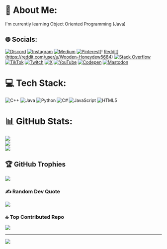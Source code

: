 # 💫 About Me:
I'm currently learning Object Oriented Programming (Java)


## 🌐 Socials:
[![Discord](https://img.shields.io/badge/Discord-%237289DA.svg?logo=discord&logoColor=white)](https://discord.gg/nexil102766) [![Instagram](https://img.shields.io/badge/Instagram-%23E4405F.svg?logo=Instagram&logoColor=white)](https://instagram.com/nexil10) [![Medium](https://img.shields.io/badge/Medium-12100E?logo=medium&logoColor=white)](https://medium.com/@@nebils181) [![Pinterest](https://img.shields.io/badge/Pinterest-%23E60023.svg?logo=Pinterest&logoColor=white)](https://pinterest.com/@nebils181)[! 
[Reddit](https://img.shields.io/badge/Reddit-%23FF4500.svg?logo=Reddit&logoColor=white)](https://reddit.com/user/u/Wooden-Honeydew5684) [![Stack Overflow](https://img.shields.io/badge/-Stackoverflow-FE7A16?logo=stack-overflow&logoColor=white)](https://stackoverflow.com/users/user:27287795) [![TikTok](https://img.shields.io/badge/TikTok-%23000000.svg?logo=TikTok&logoColor=white)](https://tiktok.com/@@nebils181) [![Twitch](https://img.shields.io/badge/Twitch-%239146FF.svg?logo=Twitch&logoColor=white)](https://twitch.tv/nexil181) [![X](https://img.shields.io/badge/X-black.svg?logo=X&logoColor=white)](https://x.com/NebilS3) [![YouTube](https://img.shields.io/badge/YouTube-%23FF0000.svg?logo=YouTube&logoColor=white)](https://youtube.com/@@Nec181) [![Codepen](https://img.shields.io/badge/Codepen-000000?style=for-the-badge&logo=codepen&logoColor=white)](https://codepen.io/@Nebil-the-sasster) [![Mastodon](https://img.shields.io/badge/-MASTODON-%232B90D9?style=for-the-badge&logo=mastodon&logoColor=white)](https://mastodon.social/@nebls181) 

# 💻 Tech Stack:
![C++](https://img.shields.io/badge/c++-%2300599C.svg?style=for-the-badge&logo=c%2B%2B&logoColor=white) ![Java](https://img.shields.io/badge/java-%23ED8B00.svg?style=for-the-badge&logo=openjdk&logoColor=white) ![Python](https://img.shields.io/badge/python-3670A0?style=for-the-badge&logo=python&logoColor=ffdd54) ![C#](https://img.shields.io/badge/c%23-%23239120.svg?style=for-the-badge&logo=csharp&logoColor=white) ![JavaScript](https://img.shields.io/badge/javascript-%23323330.svg?style=for-the-badge&logo=javascript&logoColor=%23F7DF1E) ![HTML5](https://img.shields.io/badge/html5-%23E34F26.svg?style=for-the-badge&logo=html5&logoColor=white)
# 📊 GitHub Stats:
![](https://github-readme-stats.vercel.app/api?username=nebils181&theme=dark&hide_border=false&include_all_commits=false&count_private=false)<br/>
![](https://github-readme-streak-stats.herokuapp.com/?user=nebils181&theme=dark&hide_border=false)<br/>
![](https://github-readme-stats.vercel.app/api/top-langs/?username=nebils181&theme=dark&hide_border=false&include_all_commits=false&count_private=false&layout=compact)

## 🏆 GitHub Trophies
![](https://github-profile-trophy.vercel.app/?username=nebils181&theme=radical&no-frame=false&no-bg=true&margin-w=4)

### ✍️ Random Dev Quote
![](https://quotes-github-readme.vercel.app/api?type=horizontal&theme=radical)

### 🔝 Top Contributed Repo
![](https://github-contributor-stats.vercel.app/api?username=nebils181&limit=5&theme=dark&combine_all_yearly_contributions=true)

---
[![](https://visitcount.itsvg.in/api?id=nebils181&icon=0&color=0)](https://visitcount.itsvg.in)

<!-- Proudly created with GPRM ( https://gprm.itsvg.in ) -->
